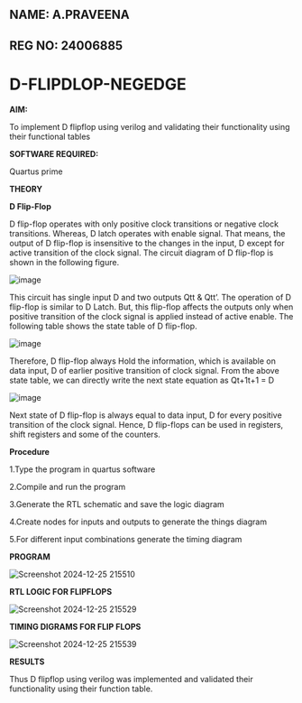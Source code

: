 ## NAME: A.PRAVEENA
## REG NO: 24006885
# D-FLIPDLOP-NEGEDGE

**AIM:**

To implement  D flipflop using verilog and validating their functionality using their functional tables

**SOFTWARE REQUIRED:**

Quartus prime

**THEORY**

**D Flip-Flop**

D flip-flop operates with only positive clock transitions or negative clock transitions. Whereas, D latch operates with enable signal. That means, the output of D flip-flop is insensitive to the changes in the input, D except for active transition of the clock signal. The circuit diagram of D flip-flop is shown in the following figure.

![image](https://github.com/naavaneetha/D-FLIPDLOP-NEGEDGE/assets/154305477/48c81fe8-bc3f-40e7-95e2-519fc155ad51)

This circuit has single input D and two outputs Qtt & Qtt’. The operation of D flip-flop is similar to D Latch. But, this flip-flop affects the outputs only when positive transition of the clock signal is applied instead of active enable. The following table shows the state table of D flip-flop.

![image](https://github.com/naavaneetha/D-FLIPDLOP-NEGEDGE/assets/154305477/e5f3fda7-68ec-4a3a-a0a4-cf6f9cc4ab55)

Therefore, D flip-flop always Hold the information, which is available on data input, D of earlier positive transition of clock signal. From the above state table, we can directly write the next state equation as Qt+1t+1 = D

![image](https://github.com/naavaneetha/D-FLIPDLOP-NEGEDGE/assets/154305477/8592c0d8-2917-4142-91b9-d6c30dd891d2)

Next state of D flip-flop is always equal to data input, D for every positive transition of the clock signal. Hence, D flip-flops can be used in registers, shift registers and some of the counters.

**Procedure**

1.Type the program in quartus software

2.Compile and run the program

3.Generate the RTL schematic and save the logic diagram

4.Create nodes for inputs and outputs to generate the things diagram

5.For different input combinations generate the timing diagram

**PROGRAM**

![Screenshot 2024-12-25 215510](https://github.com/user-attachments/assets/23e47c27-4ca1-459a-9490-a655e8bb4f34)

**RTL LOGIC FOR FLIPFLOPS**

![Screenshot 2024-12-25 215529](https://github.com/user-attachments/assets/5b25c899-6d83-429d-a40b-0ff7b06c3556)

**TIMING DIGRAMS FOR FLIP FLOPS**

![Screenshot 2024-12-25 215539](https://github.com/user-attachments/assets/855dbe5d-a1d3-4cba-a514-04870837c782)

**RESULTS**

Thus D flipflop using verilog was implemented and validated their functionality using their function table.

